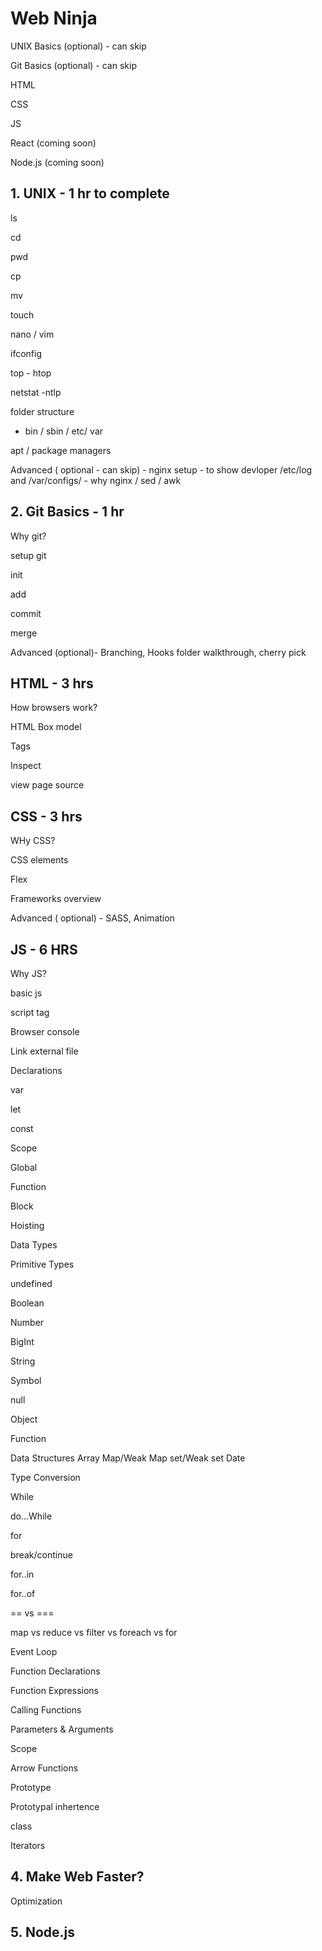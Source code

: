 # Web Ninja

UNIX Basics (optional) - can skip

Git Basics (optional) - can skip

HTML

CSS

JS

React (coming soon)

Node.js (coming soon)

## 1. UNIX - 1 hr to complete

ls

cd

pwd

cp

mv

touch

nano / vim

ifconfig

top - htop

netstat -ntlp

folder structure

- bin / sbin / etc/ var

apt / package managers

Advanced ( optional - can skip) - nginx setup - to show devloper /etc/log and /var/configs/ - why nginx / sed / awk

## 2. Git Basics - 1 hr

Why git?

setup git

init

add

commit

merge

Advanced (optional)- Branching, Hooks folder walkthrough, cherry pick

## HTML - 3 hrs

How browsers work?

HTML Box model

Tags

Inspect

view page source

## CSS - 3 hrs

WHy CSS?

CSS elements

Flex

Frameworks overview

Advanced ( optional) - SASS, Animation

## JS - 6 HRS

Why JS?

basic js

script tag

Browser console

Link external file

Declarations

var

let

const

Scope

Global

Function

Block

Hoisting

Data Types

Primitive Types

undefined

Boolean

Number

BigInt

String

Symbol

null

Object

Function

Data Structures
Array
Map/Weak Map
set/Weak set
Date

Type Conversion

While

do...While

for

break/continue

for..in

for..of

== vs ===

map vs reduce vs filter vs foreach vs for

Event Loop

Function Declarations

Function Expressions

Calling Functions

Parameters & Arguments

Scope

Arrow Functions

Prototype

Prototypal inhertence

class

Iterators

## 4. Make Web Faster?

Optimization

## 5. Node.js
